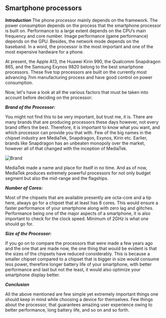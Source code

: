 ## Smartphone processors
***Introduction***
The phone processor mainly depends on the framework. The power consumption depends on the process that the smartphone processor is built on. Performance to a large extent depends on the CPU’s main frequency and core number. Image performance (game performance) depends on the GPU. Besides, the network mode depends on the baseband. In a word, the processor is the most important and one of the most expensive hardware for a phone.

At present, the Apple A13, the Huawei Kirin 990, the Qualcomm Snapdragon 865,  and the Samsung Exynos 9820 belong to the best smartphone processors. These five top processors are built on the currently most advancing 7nm manufacturing process and have good control on power consumption.

Now, let's have a look at all the various factors that must be taken into account before deciding on the processor:

***Brand of the Processor:***

You might not find this to be very important, but trust me, it is. There are many brands that are producing processors these days however, not every brand offers the best. Therefore, it is important to know what you want, and which processor can provide you that with. Few of the big names in the chipset industry are MediaTek, Snapdragon, Exynos, Kirin etc. Earlier, brands like Snapdragon has an unbeaten monopoly over the market, however all of that changed with the inception of MediaTek.

![Brand](https://qphs.fs.quoracdn.net/main-qimg-02b9f5fc535ddd3a1e50ad8133fba45f)

MediaTek made a name and place for itself in no time. And as of now, MediaTek produces extremely powerful processors for not only budget segment but also the mid-range and the flagships.

***Number of Cores:***

Most of the chipsets that are available presently are octa-core and a tip here, always go for a chipset that at least has 8 cores. This would ensure a faster performance of your smartphone along with zero lag and glitches. Performance being one of the major aspects of a smartphone, it is also important to check for the clock speed. Minimum of 2GHz is what one should go for.

***Size of the Processor:***

If you go on to compare the processors that were made a few years ago and the one that are made now, the one thing that would be evident is that the sizes of the chipsets have reduced considerably. This is because a smaller chipset compared to a chipset that is bigger in size would consume less power, therefore longer battery life of your smartphone, with better performance and last but not the least, it would also optimize your smartphone display better.

***Conclusion***

All the above mentioned are few simple yet extremely important things one should keep in mind while choosing a device for themselves. Few things about the processor, that guarantees amazing user experience owing to better performance, long battery life, and so on and so forth.

